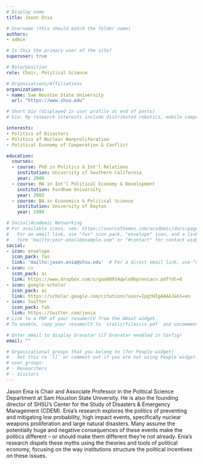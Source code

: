 ```yaml
---
# Display name
title: Jason Enia

# Username (this should match the folder name)
authors:
- admin

# Is this the primary user of the site?
superuser: true

# Role/position
role: Chair, Political Science

# Organizations/Affiliations
organizations:
- name: Sam Houston State University
  url: "https://www.shsu.edu"

# Short bio (displayed in user profile at end of posts)
# bio: My research interests include distributed robotics, mobile computing and programmable matter.

interests:
- Politics of Disasters
- Politics of Nuclear Nonproliferation
- Political Economy of Cooperation & Conflict

education:
  courses:
  - course: PhD in Politics & Int'l Relations
    institution: University of Southern California
    year: 2009
  - course: MA in Int'l Political Economy & Development
    institution: Fordham University
    year: 2003
  - course: BA in Economics & Political Science
    institution: University of Dayton
    year: 1999

# Social/Academic Networking
# For available icons, see: https://sourcethemes.com/academic/docs/page-builder/#icons
#   For an email link, use "fas" icon pack, "envelope" icon, and a link in the
#   form "mailto:your-email@example.com" or "#contact" for contact widget.
social:
- icon: envelope
  icon_pack: fas
  link: 'mailto:jason.enia@shsu.edu'  # For a direct email link, use "mailto:test@example.org".
- icon: cv
  icon_pack: ai
  link: https://www.dropbox.com/s/gaa60914qwlo9bp/eniacv.pdf?dl=0
- icon: google-scholar
  icon_pack: ai
  link: https://scholar.google.com/citations?user=IpgtHIgAAAAJ&hl=en
- icon: twitter
  icon_pack: fab
  link: https://twitter.com/jenia
# Link to a PDF of your resume/CV from the About widget.
# To enable, copy your resume/CV to `static/files/cv.pdf` and uncomment the lines below.

# Enter email to display Gravatar (if Gravatar enabled in Config)
email: ""

# Organizational groups that you belong to (for People widget)
#   Set this to `[]` or comment out if you are not using People widget.
# user_groups:
# - Researchers
# - Visitors
---
```


Jason Enia is Chair and Associate Professor in the Political Science Department at Sam Houston State University. He is also the founding director of SHSU’s Center for the Study of Disasters & Emergency Management (CDEM). Enia’s research explores the politics of preventing and mitigating low probability, high impact events, specifically nuclear weapons proliferation and large natural disasters. Many assume the potentially huge and negative consequences of these events make the politics different – or should make them different they’re not already. Enia’s research dispels these myths using the theories and tools of political economy, focusing on the way institutions structure the political incentives on these issues.
